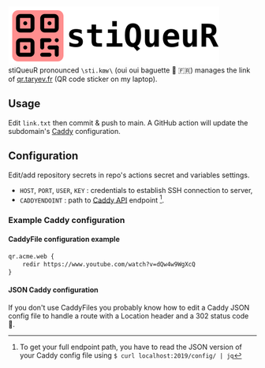 ![](stiqueur.svg)  
stiQueuR pronounced `\sti.kœʁ\` (oui oui baguette :baguette_bread: :fr:) manages the link of [qr.taryev.fr](https://qr.taryev.fr)
(QR code sticker on my laptop).

## Usage
Edit `link.txt` then commit & push to main.
A GitHub action will update the subdomain's [Caddy](https://github.com/caddyserver/caddy) configuration.

## Configuration
Edit/add repository secrets in repo's actions secret and variables settings.

- `HOST`, `PORT`, `USER`, `KEY` : credentials to establish SSH connection to server,
- `CADDYENDOINT` : path to [Caddy API](https://caddyserver.com/docs/api) endpoint [^1].

### Example Caddy configuration
#### CaddyFile configuration example
```
qr.acme.web {
    redir https://www.youtube.com/watch?v=dQw4w9WgXcQ
}
```
#### JSON Caddy configuration
If you don't use CaddyFiles you probably know how to edit a Caddy JSON config file to handle a route with a Location header and a 302 status code :rocket:.

[^1]: To get your full endpoint path, you have to read the JSON version of your Caddy config file using `$ curl localhost:2019/config/ | jq`

